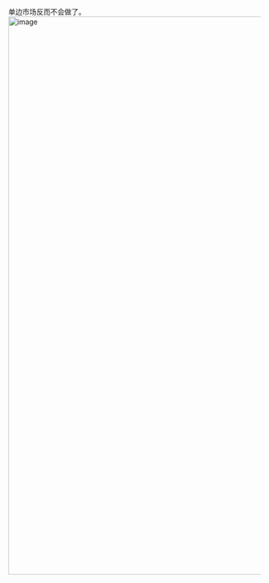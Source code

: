 单边市场反而不会做了。  
<img width="2524" height="1112" alt="image" src="https://github.com/user-attachments/assets/cb79a90d-7e3f-4489-976c-6c1c4b80ac1b" />
